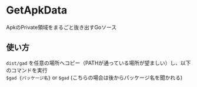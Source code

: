 # GetApkData
ApkのPrivate領域をまるごと抜き出すGoソース

## 使い方
`dist/gad` を任意の場所へコピー（PATHが通っている場所が望ましい）し、以下のコマンドを実行  
`$gad {パッケージ名}` or `$gad` (こちらの場合は後からパッケージ名を聞かれる)